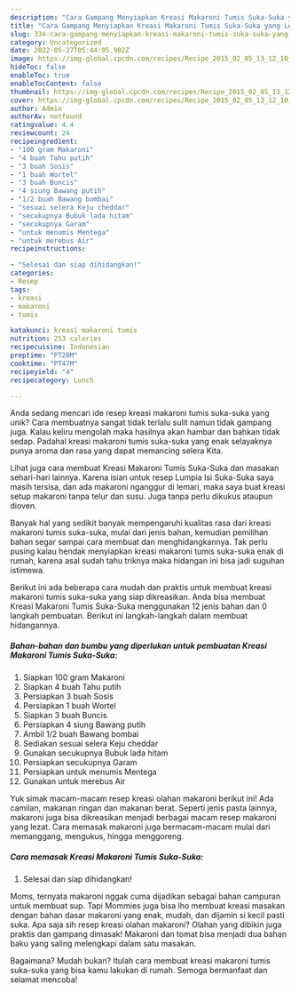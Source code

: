 ```yaml
---
description: "Cara Gampang Menyiapkan Kreasi Makaroni Tumis Suka-Suka yang Lezat"
title: "Cara Gampang Menyiapkan Kreasi Makaroni Tumis Suka-Suka yang Lezat"
slug: 334-cara-gampang-menyiapkan-kreasi-makaroni-tumis-suka-suka-yang-lezat
category: Uncategorized
date: 2022-05-27T05:44:05.902Z
image: https://img-global.cpcdn.com/recipes/Recipe_2015_02_05_13_12_10_212_a20748adbb1f2299c549/680x482cq70/kreasi-makaroni-tumis-suka-suka-foto-resep-utama.jpg
hideToc: false
enableToc: true
enableTocContent: false
thumbnail: https://img-global.cpcdn.com/recipes/Recipe_2015_02_05_13_12_10_212_a20748adbb1f2299c549/680x482cq70/kreasi-makaroni-tumis-suka-suka-foto-resep-utama.jpg
cover: https://img-global.cpcdn.com/recipes/Recipe_2015_02_05_13_12_10_212_a20748adbb1f2299c549/680x482cq70/kreasi-makaroni-tumis-suka-suka-foto-resep-utama.jpg
author: Admin
authorAv: notfound
ratingvalue: 4.4
reviewcount: 24
recipeingredient:
- "100 gram Makaroni"
- "4 buah Tahu putih"
- "3 buah Sosis"
- "1 buah Wortel"
- "3 buah Buncis"
- "4 siung Bawang putih"
- "1/2 buah Bawang bombai"
- "sesuai selera Keju cheddar"
- "secukupnya Bubuk lada hitam"
- "secukupnya Garam"
- "untuk menumis Mentega"
- "untuk merebus Air"
recipeinstructions:

- "Selesai dan siap dihidangkan!"
categories:
- Resep
tags:
- kreasi
- makaroni
- tumis

katakunci: kreasi makaroni tumis 
nutrition: 253 calories
recipecuisine: Indonesian
preptime: "PT20M"
cooktime: "PT47M"
recipeyield: "4"
recipecategory: Lunch

---
```





Anda sedang mencari ide resep kreasi makaroni tumis suka-suka yang unik? Cara membuatnya sangat tidak terlalu sulit namun tidak gampang juga. Kalau keliru mengolah maka hasilnya akan hambar dan bahkan tidak sedap. Padahal kreasi makaroni tumis suka-suka yang enak selayaknya punya aroma dan rasa yang dapat memancing selera Kita.





Lihat juga cara membuat Kreasi Makaroni Tumis Suka-Suka dan masakan sehari-hari lainnya. Karena isian untuk resep Lumpia Isi Suka-Suka saya masih tersisa, dan ada makaroni nganggur di lemari, maka saya buat kreasi setup makaroni tanpa telur dan susu. Juga tanpa perlu dikukus ataupun dioven.

Banyak hal yang sedikit banyak mempengaruhi kualitas rasa dari kreasi makaroni tumis suka-suka, mulai dari jenis bahan, kemudian pemilihan bahan segar sampai cara membuat dan menghidangkannya. Tak perlu pusing kalau hendak menyiapkan kreasi makaroni tumis suka-suka enak di rumah, karena asal sudah tahu triknya maka hidangan ini bisa jadi suguhan istimewa.






Berikut ini ada beberapa cara mudah dan praktis untuk membuat kreasi makaroni tumis suka-suka yang siap dikreasikan. Anda bisa membuat Kreasi Makaroni Tumis Suka-Suka menggunakan 12 jenis bahan dan 0 langkah pembuatan. Berikut ini langkah-langkah dalam membuat hidangannya.

<!--inarticleads1-->

##### Bahan-bahan dan bumbu yang diperlukan untuk pembuatan Kreasi Makaroni Tumis Suka-Suka:

1. Siapkan 100 gram Makaroni
1. Siapkan 4 buah Tahu putih
1. Persiapkan 3 buah Sosis
1. Persiapkan 1 buah Wortel
1. Siapkan 3 buah Buncis
1. Persiapkan 4 siung Bawang putih
1. Ambil 1/2 buah Bawang bombai
1. Sediakan sesuai selera Keju cheddar
1. Gunakan secukupnya Bubuk lada hitam
1. Persiapkan secukupnya Garam
1. Persiapkan untuk menumis Mentega
1. Gunakan untuk merebus Air


Yuk simak macam-macam resep kreasi olahan makaroni berikut ini! Ada camilan, makanan ringan dan makanan berat. Seperti jenis pasta lainnya, makaroni juga bisa dikreasikan menjadi berbagai macam resep makaroni yang lezat. Cara memasak makaroni juga bermacam-macam mulai dari memanggang, mengukus, hingga menggoreng. 

<!--inarticleads2-->

##### Cara memasak Kreasi Makaroni Tumis Suka-Suka:


1. Selesai dan siap dihidangkan!

Moms, ternyata makaroni nggak cuma dijadikan sebagai bahan campuran untuk membuat sup. Tapi Mommies juga bisa lho membuat kreasi masakan dengan bahan dasar makaroni yang enak, mudah, dan dijamin si kecil pasti suka. Apa saja sih resep kreasi olahan makaroni? Olahan yang dibikin juga praktis dan gampang dimasak! Makaroni dan tomat bisa menjadi dua bahan baku yang saling melengkapi dalam satu masakan. 

Bagaimana? Mudah bukan? Itulah cara membuat kreasi makaroni tumis suka-suka yang bisa kamu lakukan di rumah. Semoga bermanfaat dan selamat mencoba!
